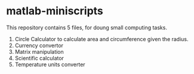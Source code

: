 # matlab-miniscripts
This repository contains 5 files, for doung small computing tasks.
1. Circle Calculator to calculate area and circumference given the radius.
2. Currency convertor
3. Matrix manipulation
4. Scientific calculator
5. Temperature units converter
